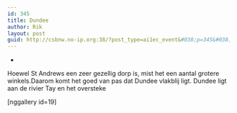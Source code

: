 ```yaml
---
id: 345
title: Dundee
author: Rik
layout: post
guid: http://csbnw.no-ip.org:38/?post_type=ai1ec_event&#038;p=345&#038;instance_id=
---
```

-
Hoewel St Andrews een zeer gezellig dorp is, mist het een aantal grotere winkels.Daarom komt het goed van pas dat Dundee vlakblij ligt. Dundee ligt aan de rivier Tay en het oversteke

[nggallery id=19]

&nbsp;